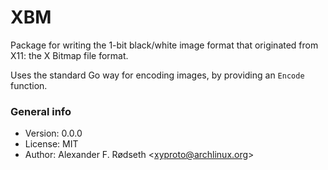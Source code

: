 # XBM

Package for writing the 1-bit black/white image format that originated from X11: the X Bitmap file format.

Uses the standard Go way for encoding images, by providing an `Encode` function.

### General info

* Version: 0.0.0
* License: MIT
* Author: Alexander F. Rødseth &lt;xyproto@archlinux.org&gt;
